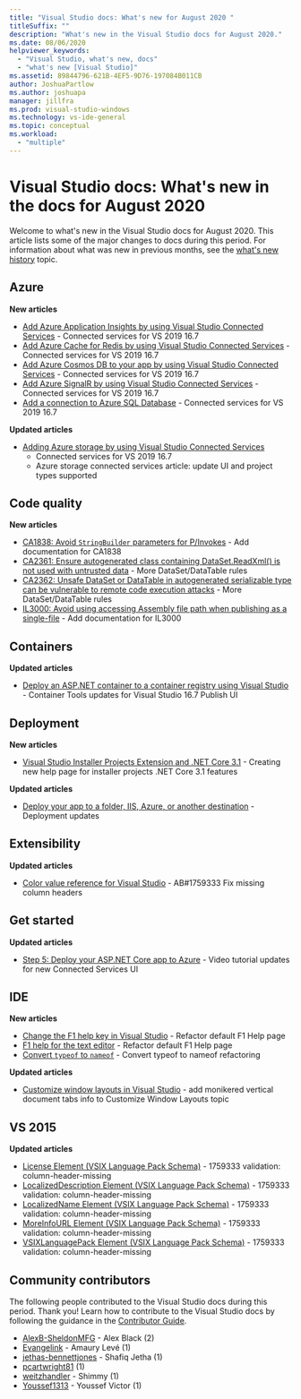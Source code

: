 ```yaml
---
title: "Visual Studio docs: What's new for August 2020 "
titleSuffix: ""
description: "What's new in the Visual Studio docs for August 2020."
ms.date: 08/06/2020
helpviewer_keywords:
  - "Visual Studio, what's new, docs"
  - "what's new [Visual Studio]"
ms.assetid: 89844796-621B-4EF5-9D76-197084B011CB
author: JoshuaPartlow
ms.author: joshuapa
manager: jillfra
ms.prod: visual-studio-windows
ms.technology: vs-ide-general
ms.topic: conceptual
ms.workload:
  - "multiple"
---
```


# Visual Studio docs: What's new in the docs for August 2020

Welcome to what's new in the Visual Studio docs for August 2020. This article lists some of the major changes to docs during this period. For information about what was new in previous months, see the [what's new history](whats-new-visual-studio-docs-history.md) topic.

## Azure

**New articles**

- [Add Azure Application Insights by using Visual Studio Connected Services](/visualstudio/azure/azure-app-insights-add-connected-service) - Connected services for VS 2019 16.7
- [Add Azure Cache for Redis by using Visual Studio Connected Services](/visualstudio/azure/azure-cache-for-redis-add-connected-service) - Connected services for VS 2019 16.7
- [Add Azure Cosmos DB to your app by using Visual Studio Connected Services](/visualstudio/azure/azure-cosmosdb-add-connected-service) - Connected services for VS 2019 16.7
- [Add Azure SignalR by using Visual Studio Connected Services](/visualstudio/azure/azure-signalr-add-connected-service) - Connected services for VS 2019 16.7
- [Add a connection to Azure SQL Database](/visualstudio/azure/azure-sql-database-add-connected-service) - Connected services for VS 2019 16.7

**Updated articles**

- [Adding Azure storage by using Visual Studio Connected Services](/visualstudio/azure/vs-azure-tools-connected-services-storage)
  - Connected services for VS 2019 16.7
  - Azure storage connected services article: update UI and project types supported

## Code quality

**New articles**

- [CA1838: Avoid `StringBuilder` parameters for P/Invokes](/visualstudio/code-quality/ca1838) - Add documentation for CA1838
- [CA2361: Ensure autogenerated class containing DataSet.ReadXml() is not used with untrusted data](/visualstudio/code-quality/ca2361) - More DataSet/DataTable rules
- [CA2362: Unsafe DataSet or DataTable in autogenerated serializable type can be vulnerable to remote code execution attacks](/visualstudio/code-quality/ca2362) - More DataSet/DataTable rules
- [IL3000: Avoid using accessing Assembly file path when publishing as a single-file](/visualstudio/code-quality/il3000) - Add documentation for IL3000

## Containers

**Updated articles**

- [Deploy an ASP.NET container to a container registry using Visual Studio](/visualstudio/containers/hosting-web-apps-in-docker) - Container Tools updates for Visual Studio 16.7 Publish UI

## Deployment

**New articles**

- [Visual Studio Installer Projects Extension and .NET Core 3.1](/visualstudio/deployment/installer-projects-net-core) - Creating new help page for installer projects .NET Core 3.1 features

**Updated articles**

- [Deploy your app to a folder, IIS, Azure, or another destination](/visualstudio/deployment/deploying-applications-services-and-components-resources) - Deployment updates

## Extensibility

**Updated articles**

- [Color value reference for Visual Studio](/visualstudio/extensibility/ux-guidelines/color-value-reference-for-visual-studio) - AB#1759333 Fix missing column headers

## Get started

**Updated articles**

- [Step 5: Deploy your ASP.NET Core app to Azure](/visualstudio/get-started/csharp/tutorial-aspnet-core-ef-step-05) - Video tutorial updates for new Connected Services UI

## IDE

**New articles**

- [Change the F1 help key in Visual Studio](/visualstudio/ide/not-in-toc/change-f1-help-key) - Refactor default F1 Help page
- [F1 help for the text editor](/visualstudio/ide/not-in-toc/default-f1-text-editor) - Refactor default F1 Help page
- [Convert `typeof` to `nameof`](/visualstudio/ide/reference/convert-typeof-to-nameof) - Convert typeof to nameof refactoring

**Updated articles**

- [Customize window layouts in Visual Studio](/visualstudio/ide/customizing-window-layouts-in-visual-studio) - add monikered vertical document tabs info to Customize Window Layouts topic

## VS 2015

**Updated articles**

- [License Element (VSIX Language Pack Schema)](/visualstudio/vs-2015/extensibility/license-element-vsix-language-pack-schema) - 1759333 validation: column-header-missing
- [LocalizedDescription Element (VSIX Language Pack Schema)](/visualstudio/vs-2015/extensibility/localizeddescription-element-vsix-language-pack-schema) - 1759333 validation: column-header-missing
- [LocalizedName Element (VSIX Language Pack Schema)](/visualstudio/vs-2015/extensibility/localizedname-element-vsix-language-pack-schema) - 1759333 validation: column-header-missing
- [MoreInfoURL Element (VSIX Language Pack Schema)](/visualstudio/vs-2015/extensibility/moreinfourl-element-vsix-language-pack-schema) - 1759333 validation: column-header-missing
- [VSIXLanguagePack Element (VSIX Language Pack Schema)](/visualstudio/vs-2015/extensibility/vsixlanguagepack-element-vsix-language-pack-schema) - 1759333 validation: column-header-missing

## Community contributors

The following people contributed to the Visual Studio docs during this period. Thank you! Learn how to contribute to the Visual Studio docs by following the guidance in the [Contributor Guide](https://docs.microsoft.com/contribute/).

- [AlexB-SheldonMFG](https://github.com/AlexB-SheldonMFG) - Alex Black (2)
- [Evangelink](https://github.com/Evangelink) - Amaury Levé (1)
- [jethas-bennettjones](https://github.com/jethas-bennettjones) - Shafiq Jetha (1)
- [pcartwright81](https://github.com/pcartwright81) (1)
- [weitzhandler](https://github.com/weitzhandler) - Shimmy (1)
- [Youssef1313](https://github.com/Youssef1313) - Youssef Victor (1)
